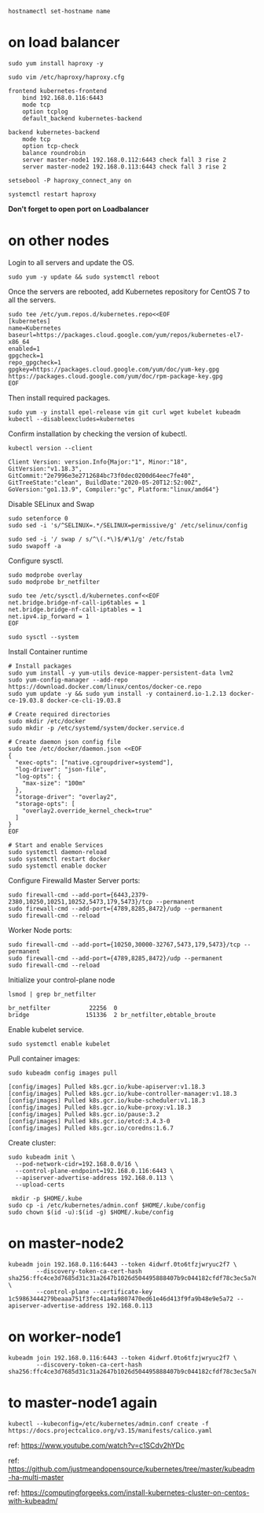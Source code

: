 ```
hostnamectl set-hostname name
```
# on load balancer
```
sudo yum install haproxy -y
```
```
sudo vim /etc/haproxy/haproxy.cfg
```

```
frontend kubernetes-frontend
    bind 192.168.0.116:6443
    mode tcp
    option tcplog
    default_backend kubernetes-backend

backend kubernetes-backend
    mode tcp
    option tcp-check
    balance roundrobin
    server master-node1 192.168.0.112:6443 check fall 3 rise 2
    server master-node2 192.168.0.113:6443 check fall 3 rise 2
```
```
setsebool -P haproxy_connect_any on
```
```
systemctl restart haproxy
```
**Don't forget to open port on Loadbalancer**

# on other nodes
Login to all servers and update the OS.
```
sudo yum -y update && sudo systemctl reboot
```
Once the servers are rebooted, add Kubernetes repository for CentOS 7 to all the servers.
```
sudo tee /etc/yum.repos.d/kubernetes.repo<<EOF
[kubernetes]
name=Kubernetes
baseurl=https://packages.cloud.google.com/yum/repos/kubernetes-el7-x86_64
enabled=1
gpgcheck=1
repo_gpgcheck=1
gpgkey=https://packages.cloud.google.com/yum/doc/yum-key.gpg https://packages.cloud.google.com/yum/doc/rpm-package-key.gpg
EOF
```
Then install required packages.
```
sudo yum -y install epel-release vim git curl wget kubelet kubeadm kubectl --disableexcludes=kubernetes
```
Confirm installation by checking the version of kubectl.
```
kubectl version --client
```
```
Client Version: version.Info{Major:"1", Minor:"18", GitVersion:"v1.18.3", GitCommit:"2e7996e3e2712684bc73f0dec0200d64eec7fe40", GitTreeState:"clean", BuildDate:"2020-05-20T12:52:00Z", GoVersion:"go1.13.9", Compiler:"gc", Platform:"linux/amd64"}
```

Disable SELinux and Swap
```
sudo setenforce 0
sudo sed -i 's/^SELINUX=.*/SELINUX=permissive/g' /etc/selinux/config
```
```
sudo sed -i '/ swap / s/^\(.*\)$/#\1/g' /etc/fstab
sudo swapoff -a
```
Configure sysctl.
```
sudo modprobe overlay
sudo modprobe br_netfilter

sudo tee /etc/sysctl.d/kubernetes.conf<<EOF
net.bridge.bridge-nf-call-ip6tables = 1
net.bridge.bridge-nf-call-iptables = 1
net.ipv4.ip_forward = 1
EOF

sudo sysctl --system
```
Install Container runtime
```
# Install packages
sudo yum install -y yum-utils device-mapper-persistent-data lvm2
sudo yum-config-manager --add-repo https://download.docker.com/linux/centos/docker-ce.repo
sudo yum update -y && sudo yum install -y containerd.io-1.2.13 docker-ce-19.03.8 docker-ce-cli-19.03.8

# Create required directories
sudo mkdir /etc/docker
sudo mkdir -p /etc/systemd/system/docker.service.d

# Create daemon json config file
sudo tee /etc/docker/daemon.json <<EOF
{
  "exec-opts": ["native.cgroupdriver=systemd"],
  "log-driver": "json-file",
  "log-opts": {
    "max-size": "100m"
  },
  "storage-driver": "overlay2",
  "storage-opts": [
    "overlay2.override_kernel_check=true"
  ]
}
EOF

# Start and enable Services
sudo systemctl daemon-reload 
sudo systemctl restart docker
sudo systemctl enable docker
```

Configure Firewalld
Master Server ports:
```
sudo firewall-cmd --add-port={6443,2379-2380,10250,10251,10252,5473,179,5473}/tcp --permanent
sudo firewall-cmd --add-port={4789,8285,8472}/udp --permanent
sudo firewall-cmd --reload
```
Worker Node ports:
```
sudo firewall-cmd --add-port={10250,30000-32767,5473,179,5473}/tcp --permanent
sudo firewall-cmd --add-port={4789,8285,8472}/udp --permanent
sudo firewall-cmd --reload
```

Initialize your control-plane node
```
lsmod | grep br_netfilter
```
```
br_netfilter           22256  0 
bridge                151336  2 br_netfilter,ebtable_broute
```

Enable kubelet service.
```
sudo systemctl enable kubelet
```

Pull container images:
```
sudo kubeadm config images pull
```
```
[config/images] Pulled k8s.gcr.io/kube-apiserver:v1.18.3
[config/images] Pulled k8s.gcr.io/kube-controller-manager:v1.18.3
[config/images] Pulled k8s.gcr.io/kube-scheduler:v1.18.3
[config/images] Pulled k8s.gcr.io/kube-proxy:v1.18.3
[config/images] Pulled k8s.gcr.io/pause:3.2
[config/images] Pulled k8s.gcr.io/etcd:3.4.3-0
[config/images] Pulled k8s.gcr.io/coredns:1.6.7
```
Create cluster:

```
sudo kubeadm init \
  --pod-network-cidr=192.168.0.0/16 \
  --control-plane-endpoint=192.168.0.116:6443 \
  --apiserver-advertise-address 192.168.0.113 \
  --upload-certs
```
  
  
  
```
 mkdir -p $HOME/.kube
sudo cp -i /etc/kubernetes/admin.conf $HOME/.kube/config
sudo chown $(id -u):$(id -g) $HOME/.kube/config
```

# on master-node2
```
kubeadm join 192.168.0.116:6443 --token 4idwrf.0to6tfzjwryuc2f7 \
        --discovery-token-ca-cert-hash sha256:ffc4ce3d7685d31c31a2647b1026d504495888407b9c044182cfdf78c3ec5a76 \
        --control-plane --certificate-key 1c59863444279beaaa751f3fec41a4a9807470ed61e46d413f9fa9b48e9e5a72 --apiserver-advertise-address 192.168.0.113
```

# on worker-node1
```
kubeadm join 192.168.0.116:6443 --token 4idwrf.0to6tfzjwryuc2f7 \
        --discovery-token-ca-cert-hash sha256:ffc4ce3d7685d31c31a2647b1026d504495888407b9c044182cfdf78c3ec5a76
```

# to master-node1 again
```
kubectl --kubeconfig=/etc/kubernetes/admin.conf create -f https://docs.projectcalico.org/v3.15/manifests/calico.yaml
```

ref: https://www.youtube.com/watch?v=c1SCdv2hYDc

ref: https://github.com/justmeandopensource/kubernetes/tree/master/kubeadm-ha-multi-master

ref: https://computingforgeeks.com/install-kubernetes-cluster-on-centos-with-kubeadm/
